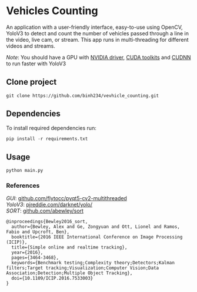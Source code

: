 # Vehicles Counting
An application with a user-friendly interface, easy-to-use using OpenCV, YoloV3 to detect and count the number of vehicles passed through a line in the video, live cam, or stream. This app runs in multi-threading for different videos and streams.

*Note*: You should have a GPU with [NVIDIA driver](https://www.nvidia.co.uk/Download/index.aspx?lang=en-uk), [CUDA toolkits](https://developer.nvidia.com/cuda-toolkit) and [CUDNN](https://developer.nvidia.com/rdp/cudnn-download) to run faster with YoloV3

## Clone project
```git
git clone https://github.com/binh234/vevhicle_counting.git
```

## Dependencies
To install required dependencies run:
```python
pip install -r requirements.txt
```

## Usage

```python
python main.py
```

### References
*GUI*: [github.com/flytocc/pyqt5-cv2-multithreaded](https://github.com/flytocc/pyqt5-cv2-multithreaded)  
*YoloV3*: [pjreddie.com/darknet/yolo/](https://pjreddie.com/darknet/yolo/)  
*SORT*: [github.com/abewley/sort](https://github.com/abewley/sort)  

    @inproceedings{Bewley2016_sort,
      author={Bewley, Alex and Ge, Zongyuan and Ott, Lionel and Ramos, Fabio and Upcroft, Ben},
      booktitle={2016 IEEE International Conference on Image Processing (ICIP)},
      title={Simple online and realtime tracking},
      year={2016},
      pages={3464-3468},
      keywords={Benchmark testing;Complexity theory;Detectors;Kalman filters;Target tracking;Visualization;Computer Vision;Data Association;Detection;Multiple Object Tracking},
      doi={10.1109/ICIP.2016.7533003}
    }
